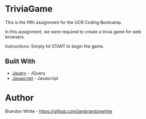 # TriviaGame
This is the fifth assignment for the UCR Coding Bootcamp.

In this assignment, we were required to create a trivia game for web browsers. 

Instructions: Simply hit START to begin the game.

## Built With

* [Jquery](https://jquery.com/) - JQuery
* [Javascript](https://www.javascript.com/) - Javascript

# Author
Brandon White - https://github.com/iambrandonwhite